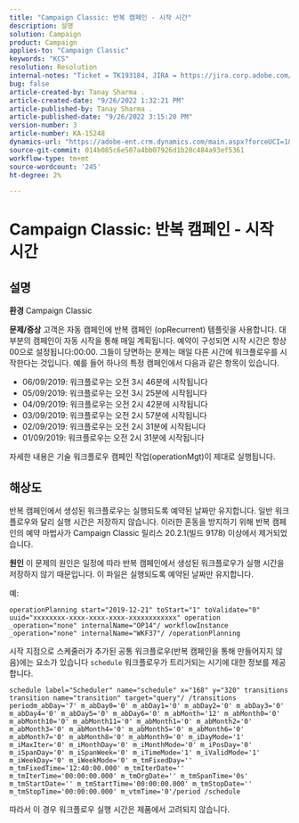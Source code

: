 ```yaml
---
title: "Campaign Classic: 반복 캠페인 - 시작 시간"
description: 설명
solution: Campaign
product: Campaign
applies-to: "Campaign Classic"
keywords: "KCS"
resolution: Resolution
internal-notes: "Ticket = TK193184, JIRA = https://jira.corp.adobe.com/browse/NEO-18567"
bug: false
article-created-by: Tanay Sharma .
article-created-date: "9/26/2022 1:32:21 PM"
article-published-by: Tanay Sharma .
article-published-date: "9/26/2022 3:15:20 PM"
version-number: 3
article-number: KA-15248
dynamics-url: "https://adobe-ent.crm.dynamics.com/main.aspx?forceUCI=1&pagetype=entityrecord&etn=knowledgearticle&id=fae0c89f-9f3d-ed11-9db1-002248086735"
source-git-commit: 014b085c6e507a4bb07926d1b20c484a93ef5361
workflow-type: tm+mt
source-wordcount: '245'
ht-degree: 2%

---
```


# Campaign Classic: 반복 캠페인 - 시작 시간

## 설명

<b>환경</b>
Campaign Classic


<b>문제/증상</b>
고객은 자동 캠페인에 반복 캠페인 (opRecurrent) 템플릿을 사용합니다. 대부분의 캠페인이 자동 시작을 통해 매일 계획됩니다. 예약이 구성되면 시작 시간은 항상 00으로 설정됩니다:00:00. 그들이 당면하는 문제는 매일 다른 시간에 워크플로우를 시작한다는 것입니다.
예를 들어 하나의 특정 캠페인에서 다음과 같은 항목이 있습니다.

- 06/09/2019: 워크플로우는 오전 3시 46분에 시작됩니다
- 05/09/2019: 워크플로우는 오전 3시 25분에 시작됩니다
- 04/09/2019: 워크플로우는 오전 2시 42분에 시작됩니다
- 03/09/2019: 워크플로우는 오전 2시 57분에 시작됩니다
- 02/09/2019: 워크플로우는 오전 2시 31분에 시작됩니다
- 01/09/2019: 워크플로우는 오전 2시 31분에 시작됩니다


자세한 내용은 기술 워크플로우 캠페인 작업(operationMgt)이 제대로 실행됩니다.


## 해상도


반복 캠페인에서 생성된 워크플로우는 실행되도록 예약된 날짜만 유지합니다. 일반 워크플로우와 달리 실행 시간은 저장하지 않습니다. 이러한 혼동을 방지하기 위해 반복 캠페인의 예약 마법사가 Campaign Classic 릴리스 20.2.1(빌드 9178) 이상에서 제거되었습니다.


<b>원인</b>
이 문제의 원인은 일정에 따라 반복 캠페인에서 생성된 워크플로우가 실행 시간을 저장하지 않기 때문입니다. 이 파일은 실행되도록 예약된 날짜만 유지합니다.

예:


```
operationPlanning start="2019-12-21" toStart="1" toValidate="0" uuid="xxxxxxxx-xxxx-xxxx-xxxx-xxxxxxxxxxxx" operation _operation="none" internalName="OP14"/ workflowInstance _operation="none" internalName="WKF37"/ /operationPlanning
```




시작 지점으로 스케줄러가 추가된 공통 워크플로우(반복 캠페인을 통해 만들어지지 않음)에는 요소가 있습니다 `schedule` 워크플로우가 트리거되는 시기에 대한 정보를 제공합니다.


```
schedule label="Scheduler" name="schedule" x="168" y="320" transitions transition name="transition" target="query"/ /transitions periodm_abDay='7' m_abDay0='0' m_abDay1='0' m_abDay2='0' m_abDay3='0' m_abDay4='0' m_abDay5='0' m_abDay6='0' m_abMonth='12' m_abMonth0='0' m_abMonth10='0' m_abMonth11='0' m_abMonth1='0' m_abMonth2='0' m_abMonth3='0' m_abMonth4='0' m_abMonth5='0' m_abMonth6='0' m_abMonth7='0' m_abMonth8='0' m_abMonth9='0' m_iDayMode='1' m_iMaxIter='0' m_iMonthDay='0' m_iMonthMode='0' m_iPosDay='0' m_iSpanDay='0' m_iSpanWeek='0' m_iTimeMode='1' m_iValidMode='1' m_iWeekDay='0' m_iWeekMode='0' m_tmFixedDay='' m_tmFixedTime='12:40:00.000' m_tmIterDate='' m_tmIterTime='00:00:00.000' m_tmOrgDate='' m_tmSpanTime='0s' m_tmStartDate='' m_tmStartTime='00:00:00.000' m_tmStopDate='' m_tmStopTime='00:00:00.000' m_vtmTime='0'/period /schedule
```




따라서 이 경우 워크플로우 실행 시간은 제품에서 고려되지 않습니다.
